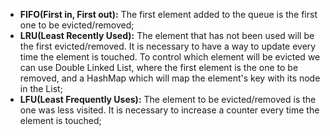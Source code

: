 - **FIFO(First in, First out):** The first element added to the queue is the first one to be evicted/removed;
- **LRU(Least Recently Used):** The element that has not been used will be the first evicted/removed. It is necessary to have a way to update every time the element is touched. To control which element will be evicted we can use Double Linked List, where the first element is the one to be removed, and a HashMap which will map the element's key with its node in the List;
- **LFU(Least Frequently Uses):** The element to be evicted/removed is the one was less visited. It is necessary to increase a counter every time the element is touched;